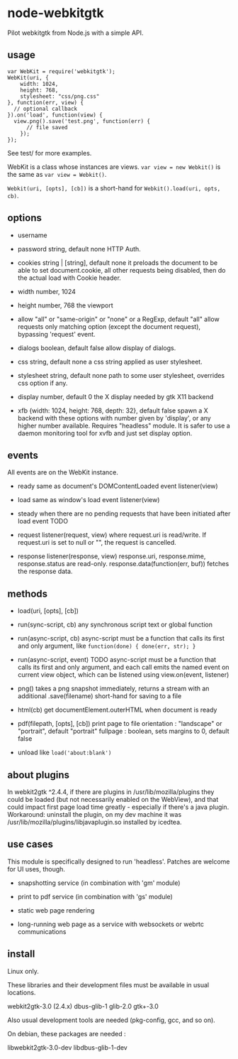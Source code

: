 node-webkitgtk
==============

Pilot webkitgtk from Node.js with a simple API.


usage
-----

```
var WebKit = require('webkitgtk');
WebKit(uri, {
	width: 1024,
	height: 768,
	stylesheet: "css/png.css"
}, function(err, view) {
  // optional callback
}).on('load', function(view) {
  view.png().save('test.png', function(err) {
	  // file saved
	});
});
```

See test/ for more examples.

WebKit is a class whose instances are views.
`var view = new Webkit()` is the same as `var view = Webkit()`.

`Webkit(uri, [opts], [cb])` is a short-hand for `Webkit().load(uri, opts, cb)`.


options
-------

- username
- password
  string, default none
  HTTP Auth.

- cookies
  string | [string], default none
	it preloads the document to be able to set document.cookie, all other
	requests being disabled, then do the actual load with Cookie header.

- width
  number, 1024
- height
	number, 768
	the viewport

- allow
  "all" or "same-origin" or "none" or a RegExp, default "all"
	allow requests only matching option (except the document request),
	bypassing 'request' event.

- dialogs
  boolean, default false
	allow display of dialogs.

- css
	string, default none
	a css string applied as user stylesheet.

- stylesheet
	string, default none
	path to some user stylesheet, overrides css option if any.

- display
	number, default 0
	the X display needed by gtk X11 backend

- xfb
	{width: 1024, height: 768, depth: 32}, default false
	spawn a X backend with these options with number given by 'display',
	or any higher number available.
	Requires "headless" module.
	It is safer to use a daemon monitoring tool for xvfb and just
	set display option.


events
------

All events are on the WebKit instance.

* ready
  same as document's DOMContentLoaded event
	listener(view)

* load
  same as window's load event
	listener(view)

* steady
  when there are no pending requests that have been initiated after
	load event TODO

* request
  listener(request, view) where request.uri is read/write.
	If request.uri is set to null or "", the request is cancelled.

* response
  listener(response, view)
	response.uri, response.mime, response.status are read-only.
	response.data(function(err, buf)) fetches the response data.


methods
-------

* load(uri, [opts], [cb])

* run(sync-script, cb)
  any synchronous script text or global function

* run(async-script, cb)
  async-script must be a function that calls its first and only argument,
	like `function(done) { done(err, str); }`

* run(async-script, event) TODO
	async-script must be a function that calls its first and only argument,
	and each call emits the named event on current view object, which can
	be listened using view.on(event, listener)

* png()
  takes a png snapshot immediately, returns a stream with an additional
	.save(filename) short-hand for saving to a file

* html(cb)
  get documentElement.outerHTML when document is ready

* pdf(filepath, [opts], [cb])
  print page to file
	orientation : "landscape" or "portrait", default "portrait"
	fullpage : boolean, sets margins to 0, default false

* unload
  like `load('about:blank')`


about plugins
-------------

In webkit2gtk ^2.4.4, if there are plugins in
/usr/lib/mozilla/plugins
they could be loaded (but not necessarily enabled on the WebView),
and that could impact first page load time greatly - especially if
there's a java plugin.
Workaround: uninstall the plugin, on my dev machine it was
/usr/lib/mozilla/plugins/libjavaplugin.so installed by icedtea.


use cases
---------

This module is specifically designed to run 'headless'.
Patches are welcome for UI uses, though.

* snapshotting service (in combination with 'gm' module)

* print to pdf service (in combination with 'gs' module)

* static web page rendering

* long-running web page as a service with websockets or webrtc
  communications


install
-------

Linux only.

These libraries and their development files must be available in usual
locations.

webkit2gtk-3.0 (2.4.x)
dbus-glib-1
glib-2.0
gtk+-3.0

Also usual development tools are needed (pkg-config, gcc, and so on).

On debian, these packages are needed :

libwebkit2gtk-3.0-dev
libdbus-glib-1-dev

